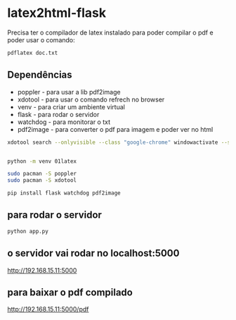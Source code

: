 # latex2html-flask

Precisa ter o compilador de latex instalado para poder compilar o pdf e poder usar o comando:

```bash
pdflatex doc.txt
```
## Dependências
- poppler - para usar a lib pdf2image
- xdotool - para usar o comando refrech no browser
- venv - para criar um ambiente virtual
- flask - para rodar o servidor
- watchdog - para monitorar o txt
- pdf2image - para converter o pdf para imagem e poder ver no html

```bash
xdotool search --onlyvisible --class "google-chrome" windowactivate --sync key F5
```

```bash

python -m venv 01latex

sudo pacman -S poppler
sudo pacman -S xdotool

pip install flask watchdog pdf2image

```

## para rodar o servidor
```bash
python app.py
```
## o servidor vai rodar no localhost:5000
http://192.168.15.11:5000

## para baixar o pdf compilado
http://192.168.15.11:5000/pdf
